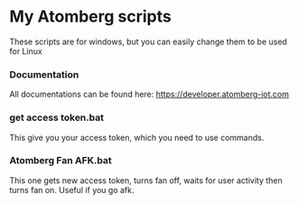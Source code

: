 # My Atomberg scripts
These scripts are for windows, but you can easily change them to be used for Linux

### Documentation
All documentations can be found here: https://developer.atomberg-iot.com

### get access token.bat
This give you your access token, which you need to use commands.

### Atomberg Fan AFK.bat
This one gets new access token, turns fan off, waits for user activity then turns fan on. Useful if you go afk.
